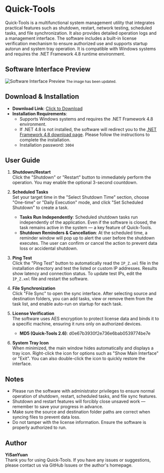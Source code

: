 # Quick-Tools

Quick-Tools is a multifunctional system management utility that integrates practical features such as shutdown, restart, network testing, scheduled tasks, and file synchronization. It also provides detailed operation logs and a management interface. The software includes a built-in license verification mechanism to ensure authorized use and supports startup autorun and system tray operation. It is compatible with Windows systems and requires the .NET Framework 4.8 runtime environment.

## Software Interface Preview
![Software Interface Preview](https://zero001.icu/webdav/document/2025-01-05.png?v={{TIMESTAMP}})
<small>The image has been updated.</small>

## Download & Installation
- **Download Link**: [Click to Download](https://github.com/boy86001/Quick-Tools/releases)
- **Installation Requirements**:
  - Supports Windows systems and requires the .NET Framework 4.8 environment.
  - If .NET 4.8 is not installed, the software will redirect you to the [.NET Framework 4.8 download page](https://dotnet.microsoft.com/download/dotnet-framework/net48). Please follow the instructions to complete the installation.
  - Installation password: `3004`

## User Guide
1. **Shutdown/Restart**  
   Click the "Shutdown" or "Restart" button to immediately perform the operation. You may enable the optional 3-second countdown.

2. **Scheduled Tasks**  
   Set your target time in the "Select Shutdown Time" section, choose "One-time" or "Daily Execution" mode, and click "Set Scheduled Shutdown" to create a task.  
   - **Tasks Run Independently**: Scheduled shutdown tasks run independently of the application. Even if the software is closed, the task remains active in the system — a key feature of Quick-Tools.  
   - **Shutdown Reminders & Cancellation**: At the scheduled time, a reminder window will pop up to alert the user before the shutdown executes. The user can confirm or cancel the action to prevent data loss or accidental shutdown.

3. **Ping Test**  
   Click the "Ping Test" button to automatically read the `IP_Z.xml` file in the installation directory and test the listed or custom IP addresses. Results show latency and connection status. To update test IPs, edit the `IP_Z.xml` file and restart the software.

4. **File Synchronization**  
   Click "File Sync" to open the sync interface. After selecting source and destination folders, you can add tasks, view or remove them from the task list, and enable auto-run on startup for each task.

5. **License Verification**  
   The software uses AES encryption to protect license data and binds it to a specific machine, ensuring it runs only on authorized devices.  
   - **MD5 (Quick-Tools 2.6)**: d0e67b3930f2e736e6bab0539774be7e

6. **System Tray Icon**  
   When minimized, the main window hides automatically and displays a tray icon. Right-click the icon for options such as "Show Main Interface" or "Exit". You can also double-click the icon to quickly restore the interface.

## Notes
- Please run the software with administrator privileges to ensure normal operation of shutdown, restart, scheduled tasks, and file sync features.
- Shutdown and restart features will forcibly close unsaved work — remember to save your progress in advance.
- Make sure the source and destination folder paths are correct when syncing files to prevent data loss.
- Do not tamper with the license information. Ensure the software is properly authorized to run.

## Author
**YiSanYuan**  
Thank you for using Quick-Tools. If you have any issues or suggestions, please contact us via GitHub Issues or the author's homepage.

